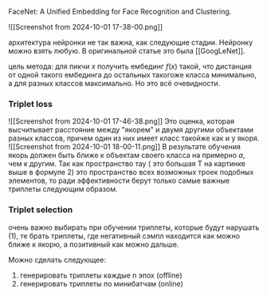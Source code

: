 FaceNet: A Unified Embedding for Face Recognition and Clustering.

![[Screenshot from 2024-10-01 17-38-00.png]]

архитектура нейронки не так важна, как следующие стадии. Нейронку можно взять любую. В оригинальной статье это была [[GoogLeNet]].

цель метода:
для пикчи $x$ получить ембединг $f(x)$ такой, что дистанция от одной такого ембединга до остальных такогоже класса минимально, а для разных классов максимально. Но это всё очевидности. 

### Triplet loss
![[Screenshot from 2024-10-01 17-46-38.png]]
Это оценка, которая высчитывает расстояние между "якорем" и двумя другими объектами разных классов, причем один из них имеет класс такойже как и у якоря.
![[Screenshot from 2024-10-01 18-00-11.png]]
В результате обучения якорь должен быть ближе к объектам своего класса на примерно $a$, чем к другим. 
Так как пространство тау ( это большая Т на картинке выше в формуле 2) это пространство всех возможных троек подобных элементов, то ради эффективности берут только самые важные триплеты следующим образом. 
### Triplet selection
очень важно выбирать при обучении триплеты, которые будут нарушать (1), те брать триплеты, где негативный сэмпл находится как можно ближе к якорю, а позитивный как можно дальше.

Можно сделать следующее:
1) генерировать триплеты каждые n эпох (offline)
2) генерировать триплеты по минибатчам (online)